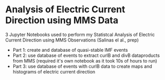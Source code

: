 # Analysis of Electric Current Direction using MMS Data
3 Jupyter Notebooks used to perform my Statistcal Analysis of Electric Current Direction using MMS Observations (Salinas el al., prep)
* Part 1: create and database of quasi-stable IMF events
* Part 2: use database of events to extract curlB and divB dataproducts from MMS (required it's own notebook as it took 10s of hours to run)
* Part 3: use database of events with curlB data to create maps and histograms of electric current direction
